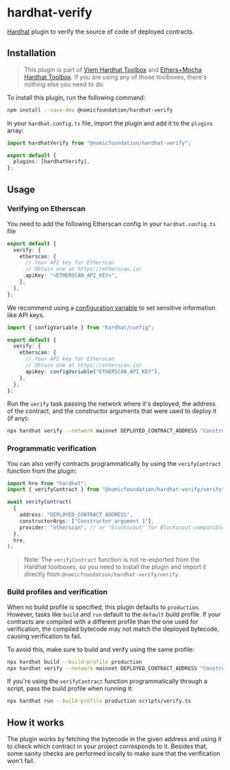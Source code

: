 # hardhat-verify

[Hardhat](https://hardhat.org) plugin to verify the source of code of deployed contracts.

## Installation

> This plugin is part of [Viem Hardhat Toolbox](https://hardhat.org/plugins/nomicfoundation-hardhat-toolbox-viem) and [Ethers+Mocha Hardhat Toolbox](https://hardhat.org/plugins/nomicfoundation-hardhat-toolbox-mocha-ethers). If you are using any of those toolboxes, there's nothing else you need to do.

To install this plugin, run the following command:

```bash
npm install --save-dev @nomicfoundation/hardhat-verify
```

In your `hardhat.config.ts` file, import the plugin and add it to the `plugins` array:

```ts
import hardhatVerify from "@nomicfoundation/hardhat-verify";

export default {
  plugins: [hardhatVerify],
};
```

## Usage

### Verifying on Etherscan

You need to add the following Etherscan config in your `hardhat.config.ts` file

```typescript
export default {
  verify: {
    etherscan: {
      // Your API key for Etherscan
      // Obtain one at https://etherscan.io/
      apiKey: "<ETHERSCAN_API_KEY>",
    },
  },
};
```

We recommend using a [configuration variable](https://hardhat.org/hardhat3-alpha/learn-more/configuration-variables) to set sensitive information like API keys.

```typescript
import { configVariable } from "hardhat/config";

export default {
  verify: {
    etherscan: {
      // Your API key for Etherscan
      // Obtain one at https://etherscan.io/
      apiKey: configVariable("ETHERSCAN_API_KEY"),
    },
  },
};
```

Run the `verify` task passing the network where it's deployed, the address of the contract, and the constructor arguments that were used to deploy it (if any):

```bash
npx hardhat verify --network mainnet DEPLOYED_CONTRACT_ADDRESS "Constructor argument 1"
```

### Programmatic verification

You can also verify contracts programmatically by using the `verifyContract` function from the plugin:

```typescript
import hre from "hardhat";
import { verifyContract } from "@nomicfoundation/hardhat-verify/verify";

await verifyContract(
  {
    address: "DEPLOYED_CONTRACT_ADDRESS",
    constructorArgs: ["Constructor argument 1"],
    provider: "etherscan", // or "blockscout" for Blockscout-compatible explorers
  },
  hre,
);
```

> Note: The `verifyContract` function is not re-exported from the Hardhat toolboxes, so you need to install the plugin and import it directly from `@nomicfoundation/hardhat-verify/verify`.

### Build profiles and verification

When no build profile is specified, this plugin defaults to `production`. However, tasks like `build` and `run` default to the `default` build profile. If your contracts are compiled with a different profile than the one used for verification, the compiled bytecode may not match the deployed bytecode, causing verification to fail.

To avoid this, make sure to build and verify using the same profile:

```bash
npx hardhat build --build-profile production
npx hardhat verify --network mainnet DEPLOYED_CONTRACT_ADDRESS "Constructor argument 1"
```

If you're using the `verifyContract` function programmatically through a script, pass the build profile when running it:

```bash
npx hardhat run --build-profile production scripts/verify.ts
```

## How it works

The plugin works by fetching the bytecode in the given address and using it to check which contract in your project corresponds to it. Besides that, some sanity checks are performed locally to make sure that the verification won't fail.
